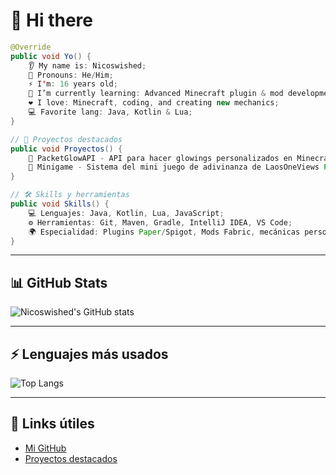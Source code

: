 # 👋 Hi there

```java
@Override
public void Yo() {
    👂 My name is: Nicoswished;
    👨 Pronouns: He/Him;
    ⚡ I'm: 16 years old;
    🌱 I’m currently learning: Advanced Minecraft plugin & mod development;
    ❤️ I love: Minecraft, coding, and creating new mechanics;
    💻 Favorite lang: Java, Kotlin & Lua;
}

// 🌟 Proyectos destacados
public void Proyectos() {
    🔹 PacketGlowAPI - API para hacer glowings personalizados en Minecraft sin usar Teams;
    🔹 Minigame - Sistema del mini juego de adivinanza de LaosOneViews Paper/Spigot;
}

// 🛠️ Skills y herramientas
public void Skills() {
    💻 Lenguajes: Java, Kotlin, Lua, JavaScript;
    ⚙️ Herramientas: Git, Maven, Gradle, IntelliJ IDEA, VS Code;
    🌍 Especialidad: Plugins Paper/Spigot, Mods Fabric, mecánicas personalizadas en Minecraft;
}
```

---

## 📊 GitHub Stats

![Nicoswished's GitHub stats](https://github-readme-stats.vercel.app/api?username=Nicoswished&show_icons=true&count_private=true&theme=material-palenight&hide_border=true)

---

## ⚡ Lenguajes más usados

![Top Langs](https://github-readme-stats.vercel.app/api/top-langs/?username=nicoswished&layout=compact&theme=material-palenight&hide_border=true)

---

## 📌 Links útiles

* [Mi GitHub](https://github.com/Nicoswished)
* [Proyectos destacados](https://github.com/Nicoswished?tab=repositories)
